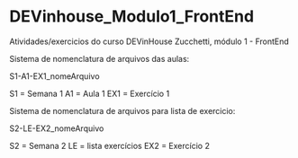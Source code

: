 # DEVinhouse_Modulo1_FrontEnd
Atividades/exercicios do curso DEVinHouse Zucchetti, módulo 1 - FrontEnd

Sistema de nomenclatura de arquivos das aulas:

S1-A1-EX1_nomeArquivo

S1 = Semana 1
A1 = Aula 1
EX1 = Exercício 1


Sistema de nomenclatura de arquivos para lista de exercicio:

S2-LE-EX2_nomeArquivo

S2 = Semana 2
LE = lista exercícios 
EX2 = Exercício 2
